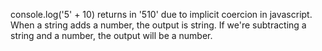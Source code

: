 console.log('5' + 10) returns in '510' due to implicit coercion in javascript. When a string adds a number, the output is string. If we're subtracting a string and a number, the output will be a number.